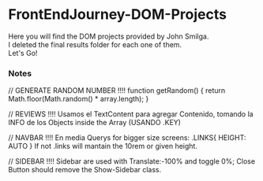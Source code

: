 # FrontEndJourney-DOM-Projects

Here you will find the DOM projects provided by John Smilga. \
I deleted the final results folder for each one of them.\
Let's Go!

### Notes

// GENERATE RANDOM NUMBER !!!!
function getRandom() {
return Math.floor(Math.random() \* array.length);
}

// REVIEWS !!!!
Usamos el TextContent para agregar Contenido,
tomando la INFO de los Objects inside the Array
(USANDO .KEY)

// NAVBAR !!!!
En media Querys for bigger size screens:
.LINKS{ HEIGHT: AUTO }
If not .links will mantain the 10rem or given height.

// SIDEBAR !!!!
Sidebar are used with Translate:-100% and toggle 0%;
Close Button should remove the Show-Sidebar class.
